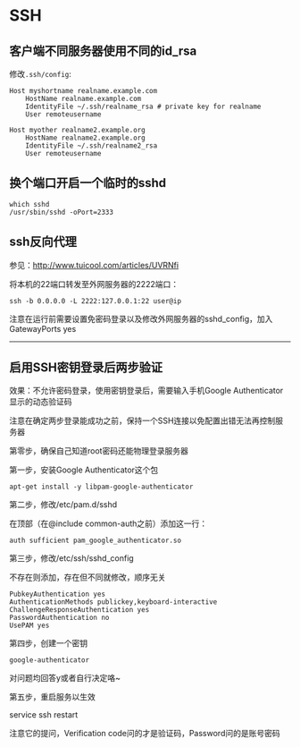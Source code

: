 

# SSH

## 客户端不同服务器使用不同的id_rsa

修改`.ssh/config`:

```
Host myshortname realname.example.com
    HostName realname.example.com
    IdentityFile ~/.ssh/realname_rsa # private key for realname
    User remoteusername

Host myother realname2.example.org
    HostName realname2.example.org
    IdentityFile ~/.ssh/realname2_rsa
    User remoteusername
```

## 换个端口开启一个临时的sshd

```
which sshd
/usr/sbin/sshd -oPort=2333
```

## ssh反向代理

参见：http://www.tuicool.com/articles/UVRNfi

将本机的22端口转发至外网服务器的2222端口：

```
ssh -b 0.0.0.0 -L 2222:127.0.0.1:22 user@ip
```

注意在运行前需要设置免密码登录以及修改外网服务器的sshd_config，加入GatewayPorts  yes

----

## 启用SSH密钥登录后两步验证

效果：不允许密码登录，使用密钥登录后，需要输入手机Google Authenticator显示的动态验证码

注意在确定两步登录能成功之前，保持一个SSH连接以免配置出错无法再控制服务器

第零步，确保自己知道root密码还能物理登录服务器

第一步，安装Google Authenticator这个包

```
apt-get install -y libpam-google-authenticator
```

第二步，修改/etc/pam.d/sshd

在顶部（在@include common-auth之前）添加这一行：

```
auth sufficient pam_google_authenticator.so
```

第三步，修改/etc/ssh/sshd_config

不存在则添加，存在但不同就修改，顺序无关

```
PubkeyAuthentication yes
AuthenticationMethods publickey,keyboard-interactive
ChallengeResponseAuthentication yes
PasswordAuthentication no
UsePAM yes
```

第四步，创建一个密钥

```
google-authenticator
```

对问题均回答y或者自行决定咯~

第五步，重启服务以生效

service ssh restart


注意它的提问，Verification code问的才是验证码，Password问的是账号密码